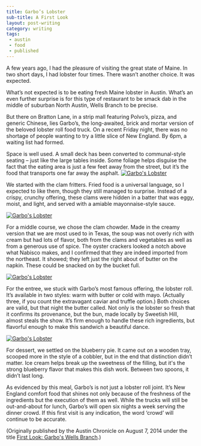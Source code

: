 ```yaml
---
title: Garbo’s Lobster
sub-title: A First Look
layout: post-writing
category: writing
tags:
 - austin
 - food
 - published
---
```

A few years ago, I had the pleasure of visiting the great state of Maine. In two short days, I had lobster four times. There wasn’t another choice. It was expected.

What’s not expected is to be eating fresh Maine lobster in Austin. What’s an even further surprise is for this type of restaurant to be smack dab in the middle of suburban North Austin, Wells Branch to be precise.

But there on Bratton Lane, in a strip mall featuring Polvo’s, pizza, and generic Chinese, lies Garbo’s, the long-awaited, brick and mortar version of the beloved lobster roll food truck. On a recent Friday night, there was no shortage of people wanting to try a little slice of New England. By 6pm, a waiting list had formed.

Space is well used. A small deck has been converted to communal-style seating – just like the large tables inside. Some foliage helps disguise the fact that the eating area is just a few feet away from the street, but it’s the food that transports one far away the asphalt.
<a href="http://images.rodmachen.com.s3.amazonaws.com/writing/garbos-1.jpg" target="blank">
  <img src="http://images.rodmachen.com.s3.amazonaws.com/writing/garbos-medium-1.jpg" alt="Garbo's Lobster">
</a>


We started with the clam fritters. Fried food is a universal language, so I expected to like them, though they still managed to surprise. Instead of a crispy, crunchy offering, these clams were hidden in a batter that was eggy, moist, and light, and served with a amiable mayonnaise-style sauce.

<a href="http://images.rodmachen.com.s3.amazonaws.com/writing/garbos-2.jpg" target="blank">
  <img src="http://images.rodmachen.com.s3.amazonaws.com/writing/garbos-medium-2.jpg" alt="Garbo's Lobster">
</a>

For a middle course, we chose the clam chowder. Made in the creamy version that we are most used to in Texas, the soup was not overly rich with cream but had lots of flavor, both from the clams and vegetables as well as from a generous use of spice. The oyster crackers looked a notch above what Nabisco makes, and I confirmed that they are indeed imported from the northeast. It showed; they left just the right about of butter on the napkin. These could be snacked on by the bucket full.

<a href="http://images.rodmachen.com.s3.amazonaws.com/writing/garbos-3.jpg" target="blank">
  <img src="http://images.rodmachen.com.s3.amazonaws.com/writing/garbos-medium-3.jpg" alt="Garbo's Lobster">
</a>

For the entree, we stuck with Garbo’s most famous offering, the lobster roll. It’s available in two styles: warm with butter or cold with mayo. (Actually three, if you count the extravagant caviar and truffle option.) Both choices are valid, but that night the butter called. Not only is the lobster so fresh that it confirms its provenance, but the bun, made locally by Sweetish Hill, almost steals the show. It’s firm enough to handle these rich ingredients, but flavorful enough to make this sandwich a beautiful dance.

<a href="http://images.rodmachen.com.s3.amazonaws.com/writing/garbos-4.jpg" target="blank">
  <img src="http://images.rodmachen.com.s3.amazonaws.com/writing/garbos-medium-4.jpg" alt="Garbo's Lobster">
</a>

For dessert, we settled on the blueberry pie. It came out on a wooden tray, scooped more in the style of a cobbler, but in the end that distinction didn’t matter. Ice cream helps break up the sweetness of the filling, but it's the strong blueberry flavor that makes this dish work. Between two spoons, it didn’t last long.



As evidenced by this meal, Garbo’s is not just a lobster roll joint. It’s New England comfort food that shines not only because of the freshness of the ingredients but the execution of them as well. While the trucks will still be out-and-about for lunch, Garbo’s will open six nights a week serving the dinner crowd. If this first visit is any indication, the word ‘crowd’ will continue to be accurate.


(Originally published by the Austin Chronicle on August 7, 2014 under the title [First Look: Garbo's Wells Branch](http://www.austinchronicle.com/daily/food/2014-08-07/first-look-garbos-wells-branch/).)